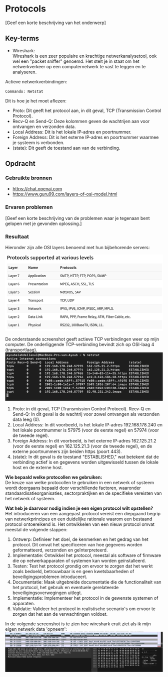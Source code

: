 # Protocols
[Geef een korte beschrijving van het onderwerp]

## Key-terms
* Wireshark:  
Wireshark is een zeer populaire en krachtige netwerkanalysetool, ook wel een "packet sniffer" genoemd. Het stelt je in staat om het netwerkverkeer op een computernetwerk te vast te leggen en te analyseren.  
  
 Actieve netwerkverbindingen:  
 ```
 Commando: Netstat
 ```  

  Dit is hoe je het moet aflezen:  

* Proto: Dit geeft het protocol aan, in dit geval, TCP (Transmission Control Protocol).
* Recv-Q en Send-Q: Deze kolommen geven de wachtrijen aan voor ontvangen en verzonden data. 
* Local Address: Dit is het lokale IP-adres en poortnummer. 
* Foreign Address: Dit is het externe IP-adres en poortnummer waarmee je systeem is verbonden. 
* (state): Dit geeft de toestand aan van de verbinding. 

## Opdracht
### Gebruikte bronnen
* https://chat.openai.com    
* https://www.guru99.com/layers-of-osi-model.html 

### Ervaren problemen
[Geef een korte beschrijving van de problemen waar je tegenaan bent gelopen met je gevonden oplossing.]

### Resultaat    
  
Hieronder zijn alle OSI layers benoemd met hun bijbehorende servers:   
  
  ![SS.2_Inloggen](../00_includes/02_AWS/9.OSI-servers.png)    
  
  De onderstaande screenshot geeft actieve TCP verbindingen weer op mijn computer. De onderliggende TCP-verbinding bevindt zich op OSI-laag 4 (transportlaag).
![SS.2_Inloggen](../00_includes/02_AWS/7.Active.TCP.png)      

1. Proto: in dit geval, TCP (Transmission Control Protocol).
Recv-Q en Send-Q: In dit geval is de wachtrij voor zowel ontvangen als verzonden data leeg (0).
2. Local Address: In dit voorbeeld, is het lokale IP-adres 192.168.178.240 en het lokale poortnummer is 57975 (voor de eerste regel) en 57974 (voor de tweede regel).
3. Foreign Address: In dit voorbeeld, is het externe IP-adres 162.125.21.2 (voor de eerste regel) en 162.125.21.3 (voor de tweede regel), en de externe poortnummers zijn beiden https (poort 443).
4. (state): In dit geval is de toestand "ESTABLISHED," wat betekent dat de verbinding actief is en gegevens worden uitgewisseld tussen de lokale host en de externe host.  
  
__Wie bepaald welke protocollen we gebruiken:__  
De keuze van welke protocollen te gebruiken in een netwerk of systeem wordt doorgaans bepaald door verschillende factoren, waaronder standaardisatieorganisaties, sectorpraktijken en de specifieke vereisten van het netwerk of systeem.    

__Wat heb je daarvoor nodig indien je een eigen protocol wilt opstellen?__    
Het introduceren van een aangepast protocol vereist een diepgaand begrip van netwerkprincipes en een duidelijke rationale waarom een bestaand protocol ontoereikend is. Het ontwikkelen van een nieuw protocol omvat meestal de volgende stappen:
1. Ontwerp: Definieer het doel, de kenmerken en het gedrag van het protocol. Dit omvat het specificeren van hoe gegevens worden geformatteerd, verzonden en geïnterpreteerd.
2. Implementatie: Ontwikkel het protocol, meestal als software of firmware die op netwerkapparaten of systemen kan worden geïnstalleerd.
3. Testen: Test het protocol grondig om ervoor te zorgen dat het werkt zoals bedoeld, betrouwbaar is en geen kwetsbaarheden of beveiligingsproblemen introduceert.
4. Documentatie: Maak uitgebreide documentatie die de functionaliteit van het protocol, het gebruik en eventuele gerelateerde beveiligingsoverwegingen uitlegt.
5. Implementatie: Implementeer het protocol in de gewenste systemen of apparaten.
6. Validatie: Valideer het protocol in realistische scenario's om ervoor te zorgen dat het aan de verwachtingen voldoet.   
  
In de volgende screenshot is te zien hoe wireshark eruit ziet als ik mijn eigen netwerk data 'opneem':
![SS.2_Inloggen](../00_includes/02_AWS/10.Wireshark.test.png)  

